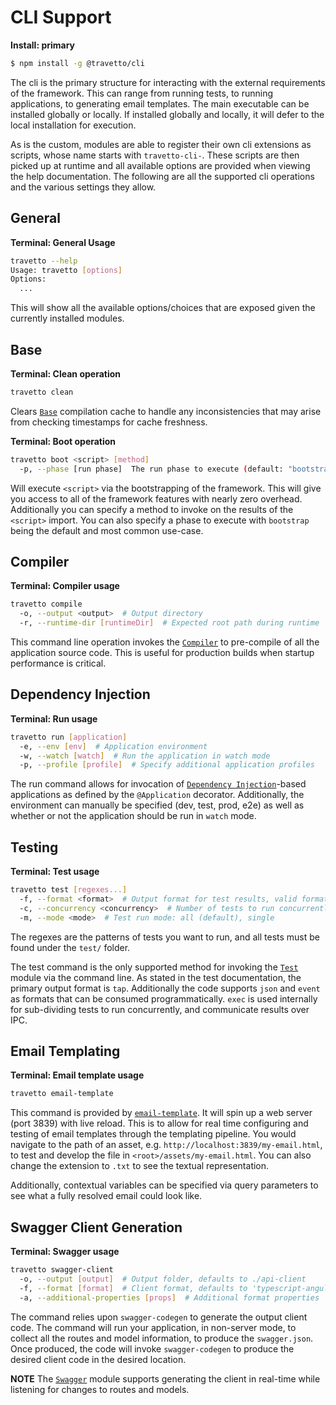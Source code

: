 CLI Support
===

**Install: primary**
```bash
$ npm install -g @travetto/cli
```


The cli is the primary structure for interacting with the external requirements of the framework.  This can range from running tests, to running applications, to generating email templates. The main executable can be installed globally or locally.  If installed globally and locally, it will defer to the local installation for execution.

As is the custom, modules are able to register their own cli extensions as scripts, whose name starts with `travetto-cli-`.  These scripts are then picked up at runtime and all available options are provided when viewing the help documentation.  The following are all the supported cli operations and the various settings they allow.

## General

**Terminal: General Usage**
```bash
travetto --help
Usage: travetto [options] 
Options:
  ...
```
This will show all the available options/choices that are exposed given the currently installed modules.


## Base

**Terminal: Clean operation**
```bash
travetto clean
```

Clears [`Base`](https://github.com/travetto/travetto/tree/master/module/base) compilation cache to handle any inconsistencies that may arise from checking timestamps for cache freshness.

**Terminal: Boot operation**
```bash
travetto boot <script> [method]
  -p, --phase [run phase]  The run phase to execute (default: "bootstrap")
```

Will execute `<script>` via the bootstrapping of the framework.  This will give you access to all of the framework features with nearly zero overhead.  Additionally you can specify a method to invoke on the results of the `<script>` import. You can also specify a phase to execute with `bootstrap` being the default and most common use-case.

## Compiler

**Terminal: Compiler usage**
```bash
travetto compile
  -o, --output <output>  # Output directory
  -r, --runtime-dir [runtimeDir]  # Expected root path during runtime      
```
This command line operation invokes the [`Compiler`](https://github.com/travetto/travetto/tree/master/module/compiler) to pre-compile of all the application source code.  This is useful for production builds when startup performance is critical.

## Dependency Injection

**Terminal: Run usage**
```bash
travetto run [application]
  -e, --env [env]  # Application environment
  -w, --watch [watch]  # Run the application in watch mode
  -p, --profile [profile]  # Specify additional application profiles
```
The run command allows for invocation of [`Dependency Injection`](https://github.com/travetto/travetto/tree/master/module/di)-based applications as defined by the `@Application` decorator.  Additionally, the environment can manually be specified (dev, test, prod, e2e) as well as whether or not the application should be run in `watch` mode.

## Testing

**Terminal: Test usage**
```bash
travetto test [regexes...]
  -f, --format <format>  # Output format for test results, valid formats are: tap (default), json, noop, exec, event
  -c, --concurrency <concurrency>  # Number of tests to run concurrently, defaults to number of CPUs - 1
  -m, --mode <mode>  # Test run mode: all (default), single
```
The regexes are the patterns of tests you want to run, and all tests must be found under the `test/` folder.

The test command is the only supported method for invoking the [`Test`](https://github.com/travetto/travetto/tree/master/module/test) module via the command line.  As stated in the test documentation, the primary output format is `tap`.  Additionally the code supports `json` and `event` as formats that can be consumed programmatically.  `exec` is used internally for sub-dividing tests to run concurrently, and communicate results over IPC.

## Email Templating

**Terminal: Email template usage**
```bash
travetto email-template
``` 

This command is provided by [`email-template`](https://github.com/travetto/travetto/tree/master/module/email-template).  It will spin up a web server (port 3839) with live reload.  This is to allow for real time configuring and testing of email templates through the templating pipeline.  You would navigate to the path of an asset, e.g. `http://localhost:3839/my-email.html`, to test and develop the file in `<root>/assets/my-email.html`.  You can also change the extension to `.txt` to see the textual representation.

Additionally,  contextual variables can be specified via query parameters to see what a fully resolved email could look like.

## Swagger Client Generation

**Terminal: Swagger usage**
```bash
travetto swagger-client
  -o, --output [output]  # Output folder, defaults to ./api-client
  -f, --format [format]  # Client format, defaults to 'typescript-angular'
  -a, --additional-properties [props]  # Additional format properties
```

The command relies upon `swagger-codegen` to generate the output client code.  The command will run your application, in non-server mode, to collect all the routes and model information, to produce the `swagger.json`.  Once produced, the code will invoke `swagger-codegen` to produce the desired client code in the desired location.  

**NOTE** The [`Swagger`](https://github.com/travetto/travetto/tree/master/module/swagger) module supports generating the client in real-time while listening for changes to routes and models.
